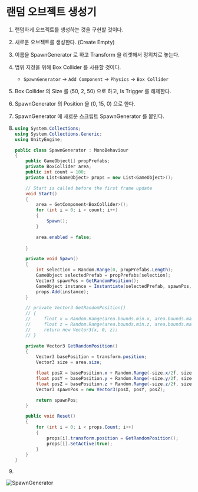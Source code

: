 # 랜덤 오브젝트 생성기

1. 랜덤하게 오브젝트를 생성하는 것을 구현할 것이다.

2. 새로운 오브젝트를 생성한다. (Create Empty)

3. 이름을 SpawnGenerator 로 하고 Transform 을 리셋해서 정위치로 놓는다.

4. 범위 지정을 위해 Box Collider 를 사용할 것이다.

   - `SpawnGenerator` -> `Add Component` -> `Physics` -> `Box Collider`

5. Box Collider 의 Size 를 (50, 2, 50) 으로 하고, Is Trigger 를 해제한다.

6. SpawnGenerator 의 Position 을 (0, 15, 0) 으로 한다.

7. SpawnGenerator 에 새로운 스크립트 SpawnGenerator 를 붙인다.

8. ```c#
   using System.Collections;
   using System.Collections.Generic;
   using UnityEngine;
   
   public class SpawnGenerator : MonoBehaviour
   {
       public GameObject[] propPrefabs;
       private BoxCollider area;
       public int count = 100;
       private List<GameObject> props = new List<GameObject>();
   
       // Start is called before the first frame update
       void Start()
       {
           area = GetComponent<BoxCollider>();
           for (int i = 0; i < count; i++)
           {
               Spawn();
           }
   
           area.enabled = false;
           
       }
   
       private void Spawn()
       {
           int selection = Random.Range(0, propPrefabs.Length);
           GameObject selectedPrefab = propPrefabs[selection];
           Vector3 spawnPos = GetRandomPosition();
           GameObject instance = Instantiate(selectedPrefab, spawnPos, Quaternion.identity);
           props.Add(instance);
       }
   
       // private Vector3 GetRandomPosition()
       // {
       //     float x = Random.Range(area.bounds.min.x, area.bounds.max.x);
       //     float z = Random.Range(area.bounds.min.z, area.bounds.max.z);
       //     return new Vector3(x, 0, z);
       // }
   
       private Vector3 GetRandomPosition()
       {
           Vector3 basePosition = transform.position;
           Vector3 size = area.size;
   
           float posX = basePosition.x + Random.Range(-size.x/2f, size.x/2f);
           float posY = basePosition.y + Random.Range(-size.y/2f, size.y/2f);
           float posZ = basePosition.z + Random.Range(-size.z/2f, size.z/2f);
           Vector3 spawnPos = new Vector3(posX, posY, posZ);
   
           return spawnPos;
       }
   
       public void Reset()
       {
           for (int i = 0; i < props.Count; i++)
           {
               props[i].transform.position = GetRandomPosition();
               props[i].SetActive(true);
           }
       }
   }
   
   ```

9. 

![SpawnGenerator](images/retr0_unity_Amazing_Bowling_7/SpawnGenerator.png)